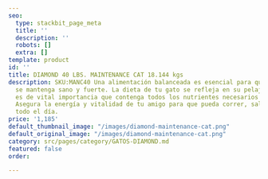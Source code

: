 ```yaml
---
seo:
  type: stackbit_page_meta
  title: ''
  description: ''
  robots: []
  extra: []
template: product
id: ''
title: DIAMOND 40 LBS. MAINTENANCE CAT 18.144 kgs
description: SKU:MANC40 Una alimentación balanceada es esencial para que tu fiel compañero
  se mantenga sano y fuerte. La dieta de tu gato se refleja en su pelaje, por lo que
  es de vital importancia que contenga todos los nutrientes necesarios para su crecimiento.
  Asegura la energía y vitalidad de tu amigo para que pueda correr, saltar y jugar
  todo el día.
price: '1,185'
default_thumbnail_image: "/images/diamond-maintenance-cat.png"
default_original_image: "/images/diamond-maintenance-cat.png"
category: src/pages/category/GATOS-DIAMOND.md
featured: false
order: 

---
```

